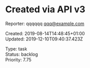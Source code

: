 # Created via API v3

Reporter: qqqqqq <qqq@example.com>  

Created: 2019-08-14T14:48:45+01:00  
Updated: 2019-12-10T09:40:37.423Z

Type: task  
Status: backlog  
Priority: 7.75
